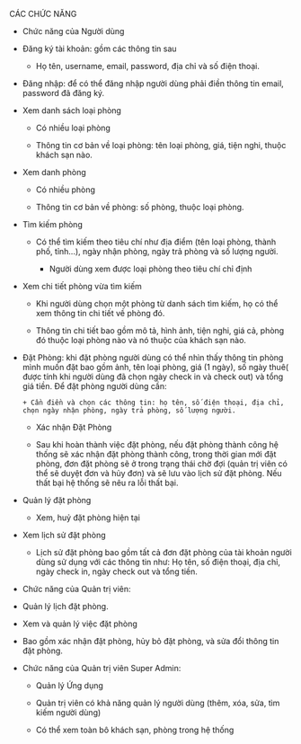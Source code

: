 CÁC CHỨC NĂNG

- Chức năng của Người dùng

- Đăng ký tài khoản: gồm các thông tin sau

  - Họ tên, username, email, password, địa chỉ và số điện thoại.

- Đăng nhập: để có thể đăng nhập người dùng phải điền thông tin email, password đã đăng ký.

- Xem danh sách loại phòng

  - Có nhiều loại phòng

  - Thông tin cơ bản về loại phòng: tên loại phòng, giá, tiện nghi, thuộc khách sạn nào.

- Xem danh phòng

  - Có nhiều phòng

  - Thông tin cơ bản về phòng: số phòng, thuộc loại phòng.

- Tìm kiếm phòng

  - Có thể tìm kiếm theo tiêu chí như địa điểm (tên loại phòng, thành phố, tỉnh...), ngày nhận phòng, ngày trả phòng và số lượng người.

    - Người dùng xem được loại phòng theo tiêu chí chỉ định

- Xem chi tiết phòng vừa tìm kiếm

  - Khi người dùng chọn một phòng từ danh sách tìm kiếm, họ có thể xem thông tin chi tiết về phòng đó.

  - Thông tin chi tiết bao gồm mô tả, hình ảnh, tiện nghi, giá cả, phòng đó thuộc loại phòng nào và nó thuộc của khách sạn nào.

- Đặt Phòng: khi đặt phòng người dùng có thể nhìn thấy thông tin phòng mình muốn đặt bao gồm ảnh, tên loại phòng, giá (1 ngày), số ngày thuê( được tính khi người dùng đã chọn ngày check in và check out) và tổng giá tiền. Để đặt phòng người dùng cần:

      + Cần điền và chọn các thông tin: họ tên, số điện thoại, địa chỉ, chọn ngày nhận phòng, ngày trả phòng, số lượng người.

  - Xác nhận Đặt Phòng

  - Sau khi hoàn thành việc đặt phòng, nếu đặt phòng thành công hệ thống sẽ xác nhận đặt phòng thành công, trong thời gian mới đặt phòng, đơn đặt phòng sẽ ở trong trạng thái chờ đợi (quản trị viên có thể sẽ duyệt đơn và hủy đơn) và sẽ lưu vào lịch sử đặt phòng. Nếu thất bại hệ thống sẽ nêu ra lỗi thất bại.

- Quản lý đặt phòng

  - Xem, huỷ đặt phòng hiện tại

- Xem lịch sử đặt phòng

  - Lịch sử đặt phòng bao gồm tất cả đơn đặt phòng của tài khoản người dùng sử dụng với các thông tin như: Họ tên, số điện thoại, địa chỉ, ngày check in, ngày check out và tổng tiền.

- Chức năng của Quản trị viên:

* Quản lý lịch đặt phòng.

* Xem và quản lý việc đặt phòng

* Bao gồm xác nhận đặt phòng, hủy bỏ đặt phòng, và sửa đổi thông tin đặt phòng.

- Chức năng của Quản trị viên Super Admin:

  - Quản lý Ứng dụng

  - Quản trị viên có khả năng quản lý người dùng (thêm, xóa, sửa, tìm kiếm người dùng)

  - Có thể xem toàn bô khách sạn, phòng trong hệ thống
